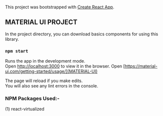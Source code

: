 This project was bootstrapped with [Create React App](https://github.com/facebook/create-react-app).

## MATERIAL UI PROJECT

In the project directory, you can download basics components for using this library.

### `npm start`

Runs the app in the development mode.<br>
Open [http://localhost:3000](http://localhost:3000) to view it in the browser.
Open [https://material-ui.com/getting-started/usage/](MATERIAL-UI) 

The page will reload if you make edits.<br>
You will also see any lint errors in the console.

### NPM Packages Used:-
(1) react-virtualized

